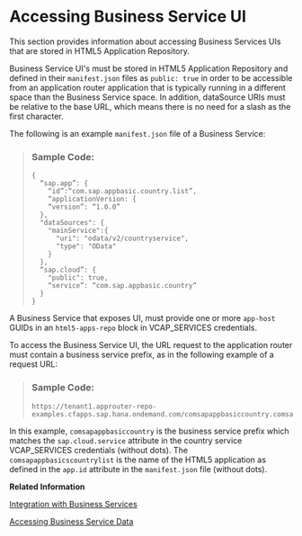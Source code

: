 <!-- loio0f1f92e047924fdebe63d5249f532cdd -->

# Accessing Business Service UI

This section provides information about accessing Business Services UIs that are stored in HTML5 Application Repository.

Business Service UI's must be stored in HTML5 Application Repository and defined in their `manifest.json` files as `public: true` in order to be accessible from an application router application that is typically running in a different space than the Business Service space. In addition, dataSource URIs must be relative to the base URL, which means there is no need for a slash as the first character.

The following is an example `manifest.json` file of a Business Service:

> ### Sample Code:  
> ```
> {
>   “sap.app”: {
>     “id”:“com.sap.appbasic.country.list”,
>     “applicationVersion: {
>     “version”: “1.0.0”
>   },
>   "dataSources": {
>     "mainService":{
>       "uri": "odata/v2/countryservice",
>       "type": "OData"
>     }
>   },
>   “sap.cloud”: {
>     "public": true,
>     “service”: “com.sap.appbasic.country“
>   }
> }
> ```

A Business Service that exposes UI, must provide one or more `app-host` GUIDs in an `html5-apps-repo` block in VCAP\_SERVICES credentials.

To access the Business Service UI, the URL request to the application router must contain a business service prefix, as in the following example of a request URL:

> ### Sample Code:  
> ```
> https://tenant1.approuter-repo-examples.cfapps.sap.hana.ondemand.com/comsapappbasiccountry.comsapappbasicscountrylist/test/flpSandbox.html
> ```

In this example, `comsapappbasiccountry` is the business service prefix which matches the `sap.cloud.service` attribute in the country service VCAP\_SERVICES credentials \(without dots\). The `comsapappbasicscountrylist` is the name of the HTML5 application as defined in the `app.id` attribute in the `manifest.json` file \(without dots\).

**Related Information**  


[Integration with Business Services](Integration_with_Business_Services_f6337cd.md "Application router supports integration with Business Services, which are a flavor of reuse-services.")

[Accessing Business Service Data](Accessing_Business_Service_Data_783809d.md "This section describes how the application router accesses the Business Service data.")

